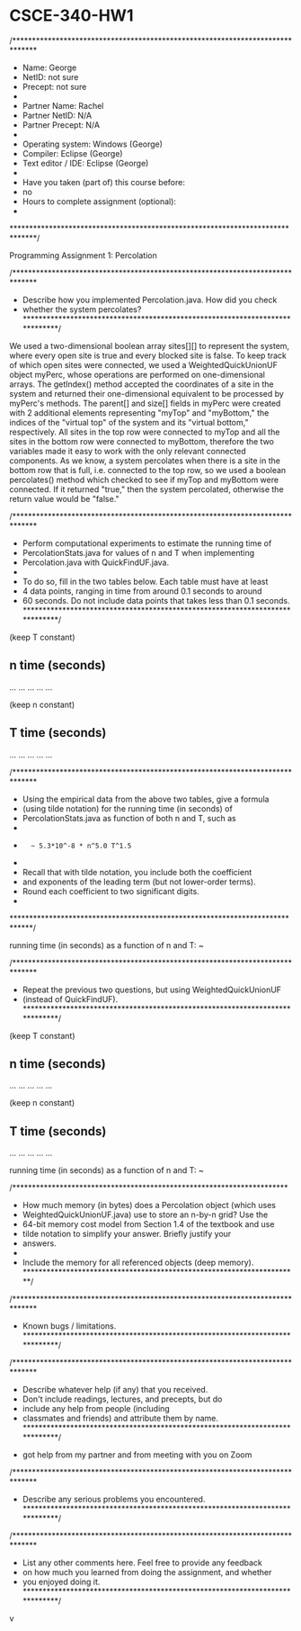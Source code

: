 # CSCE-340-HW1
/******************************************************************************
 *  Name:     George
 *  NetID:    not sure
 *  Precept:  not sure
 *
 *  Partner Name:    Rachel
 *  Partner NetID:   N/A
 *  Partner Precept: N/A
 * 
 *  Operating system: Windows (George)
 *  Compiler: Eclipse (George)
 *  Text editor / IDE:  Eclipse (George)
 *
 *  Have you taken (part of) this course before:
 *  no
 *  Hours to complete assignment (optional):
 *
 ******************************************************************************/

Programming Assignment 1: Percolation


/******************************************************************************
 *  Describe how you implemented Percolation.java. How did you check
 *  whether the system percolates?
 *****************************************************************************/

We used a two-dimensional boolean array sites[][] to represent the system, where every open site is true and every blocked site is false.
To keep track of which open sites were connected, we used a WeightedQuickUnionUF object myPerc, whose operations are performed on one-dimensional arrays. 
The getIndex() method accepted the coordinates of a site in the system and returned their one-dimensional equivalent to be processed by myPerc's methods.
The parent[] and size[] fields in myPerc were created with 2 additional elements representing "myTop" and "myBottom," the indices of the "virtual top" of the system and its "virtual bottom," respectively.  All sites in the top row were connected to myTop and all the sites in the bottom row were connected to myBottom, therefore the two variables made it easy to work with the only relevant connected components. 
As we know, a system percolates when there is a site in the bottom row that is full, i.e. connected to the top row, so we used a boolean percolates() method which checked to see if myTop and myBottom were connected.  If it returned "true," then the system percolated, otherwise the return value would be "false." 


/******************************************************************************
 *  Perform computational experiments to estimate the running time of
 *  PercolationStats.java for values of n and T when implementing
 *  Percolation.java with QuickFindUF.java.
 *
 *  To do so, fill in the two tables below. Each table must have at least
 *  4 data points, ranging in time from around 0.1 seconds to around
 *  60 seconds. Do not include data points that takes less than 0.1 seconds.
 *****************************************************************************/

(keep T constant)

 n          time (seconds)
------------------------------
...
...
...
...
...


(keep n constant)

 T          time (seconds)
------------------------------
...
...
...
...
...


/******************************************************************************
 *  Using the empirical data from the above two tables, give a formula 
 *  (using tilde notation) for the running time (in seconds) of
 *  PercolationStats.java as function of both n and T, such as
 *
 *       ~ 5.3*10^-8 * n^5.0 T^1.5
 *
 *  Recall that with tilde notation, you include both the coefficient
 *  and exponents of the leading term (but not lower-order terms).
 *  Round each coefficient to two significant digits.
 *
 *****************************************************************************/

running time (in seconds) as a function of n and T:  ~ 


/******************************************************************************
 *  Repeat the previous two questions, but using WeightedQuickUnionUF
 *  (instead of QuickFindUF).
 *****************************************************************************/

(keep T constant)

 n         time (seconds)
------------------------------
...
...
...
...
...


(keep n constant)

 T          time (seconds)
------------------------------
...
...
...
...
...


running time (in seconds) as a function of n and T:  ~ 


/**********************************************************************
 *  How much memory (in bytes) does a Percolation object (which uses
 *  WeightedQuickUnionUF.java) use to store an n-by-n grid? Use the
 *  64-bit memory cost model from Section 1.4 of the textbook and use
 *  tilde notation to simplify your answer. Briefly justify your
 *  answers.
 *
 *  Include the memory for all referenced objects (deep memory).
 **********************************************************************/











 
/******************************************************************************
 *  Known bugs / limitations.
 *****************************************************************************/




/******************************************************************************
 *  Describe whatever help (if any) that you received.
 *  Don't include readings, lectures, and precepts, but do
 *  include any help from people (including
 *  classmates and friends) and attribute them by name.
 *****************************************************************************/
- got help from my partner and from meeting with you on Zoom

/******************************************************************************
 *  Describe any serious problems you encountered.                    
 *****************************************************************************/




/******************************************************************************
 *  List any other comments here. Feel free to provide any feedback   
 *  on how much you learned from doing the assignment, and whether    
 *  you enjoyed doing it.                                             
 *****************************************************************************/

v
